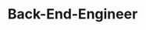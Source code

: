 ---
path: "/back-end-engineer"
title: "Back-End-Engineer"
location: "Remote"
area: "Product"
form: "https://docs.google.com/forms/d/1Y5DyMBbK61mO_5hNaSwVLe6eE5sM5HsKK_46ouEtTkU"
---